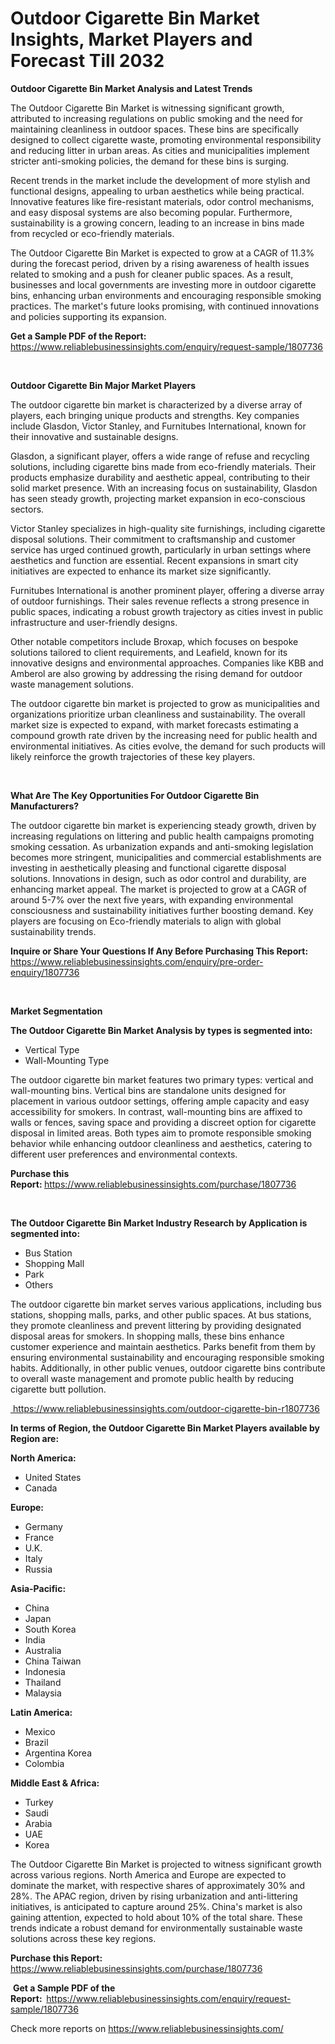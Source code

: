 <p><h1>Outdoor Cigarette Bin Market Insights, Market Players and Forecast Till 2032</h1></p><p><strong>Outdoor Cigarette Bin Market Analysis and Latest Trends</strong></p>
<p><p>The Outdoor Cigarette Bin Market is witnessing significant growth, attributed to increasing regulations on public smoking and the need for maintaining cleanliness in outdoor spaces. These bins are specifically designed to collect cigarette waste, promoting environmental responsibility and reducing litter in urban areas. As cities and municipalities implement stricter anti-smoking policies, the demand for these bins is surging.</p><p>Recent trends in the market include the development of more stylish and functional designs, appealing to urban aesthetics while being practical. Innovative features like fire-resistant materials, odor control mechanisms, and easy disposal systems are also becoming popular. Furthermore, sustainability is a growing concern, leading to an increase in bins made from recycled or eco-friendly materials.</p><p>The Outdoor Cigarette Bin Market is expected to grow at a CAGR of 11.3% during the forecast period, driven by a rising awareness of health issues related to smoking and a push for cleaner public spaces. As a result, businesses and local governments are investing more in outdoor cigarette bins, enhancing urban environments and encouraging responsible smoking practices. The market's future looks promising, with continued innovations and policies supporting its expansion.</p></p>
<p><strong>Get a Sample PDF of the Report:&nbsp;</strong> <a href="https://www.reliablebusinessinsights.com/enquiry/request-sample/1807736?utm_campaign=2319&utm_medium=2&utm_source=Github&utm_content=ia&utm_term=04042025&utm_id=outdoor-cigarette-bin">https://www.reliablebusinessinsights.com/enquiry/request-sample/1807736</a></p>
<p>&nbsp;</p>
<p><strong>Outdoor Cigarette Bin Major Market Players</strong></p>
<p><p>The outdoor cigarette bin market is characterized by a diverse array of players, each bringing unique products and strengths. Key companies include Glasdon, Victor Stanley, and Furnitubes International, known for their innovative and sustainable designs. </p><p>Glasdon, a significant player, offers a wide range of refuse and recycling solutions, including cigarette bins made from eco-friendly materials. Their products emphasize durability and aesthetic appeal, contributing to their solid market presence. With an increasing focus on sustainability, Glasdon has seen steady growth, projecting market expansion in eco-conscious sectors.</p><p>Victor Stanley specializes in high-quality site furnishings, including cigarette disposal solutions. Their commitment to craftsmanship and customer service has urged continued growth, particularly in urban settings where aesthetics and function are essential. Recent expansions in smart city initiatives are expected to enhance its market size significantly.</p><p>Furnitubes International is another prominent player, offering a diverse array of outdoor furnishings. Their sales revenue reflects a strong presence in public spaces, indicating a robust growth trajectory as cities invest in public infrastructure and user-friendly designs.</p><p>Other notable competitors include Broxap, which focuses on bespoke solutions tailored to client requirements, and Leafield, known for its innovative designs and environmental approaches. Companies like KBB and Amberol are also growing by addressing the rising demand for outdoor waste management solutions.</p><p>The outdoor cigarette bin market is projected to grow as municipalities and organizations prioritize urban cleanliness and sustainability. The overall market size is expected to expand, with market forecasts estimating a compound growth rate driven by the increasing need for public health and environmental initiatives. As cities evolve, the demand for such products will likely reinforce the growth trajectories of these key players.</p></p>
<p>&nbsp;</p>
<p><strong>What Are The Key Opportunities For Outdoor Cigarette Bin Manufacturers?</strong></p>
<p><p>The outdoor cigarette bin market is experiencing steady growth, driven by increasing regulations on littering and public health campaigns promoting smoking cessation. As urbanization expands and anti-smoking legislation becomes more stringent, municipalities and commercial establishments are investing in aesthetically pleasing and functional cigarette disposal solutions. Innovations in design, such as odor control and durability, are enhancing market appeal. The market is projected to grow at a CAGR of around 5-7% over the next five years, with expanding environmental consciousness and sustainability initiatives further boosting demand. Key players are focusing on Eco-friendly materials to align with global sustainability trends.</p></p>
<p><strong>Inquire or Share Your Questions If Any Before Purchasing This Report:</strong> <a href="https://www.reliablebusinessinsights.com/enquiry/pre-order-enquiry/1807736?utm_campaign=2319&utm_medium=2&utm_source=Github&utm_content=ia&utm_term=04042025&utm_id=outdoor-cigarette-bin">https://www.reliablebusinessinsights.com/enquiry/pre-order-enquiry/1807736</a></p>
<p>&nbsp;</p>
<p><strong>Market Segmentation</strong></p>
<p><strong>The Outdoor Cigarette Bin Market Analysis by types is segmented into:</strong></p>
<p><ul><li>Vertical Type</li><li>Wall-Mounting Type</li></ul></p>
<p><p>The outdoor cigarette bin market features two primary types: vertical and wall-mounting bins. Vertical bins are standalone units designed for placement in various outdoor settings, offering ample capacity and easy accessibility for smokers. In contrast, wall-mounting bins are affixed to walls or fences, saving space and providing a discreet option for cigarette disposal in limited areas. Both types aim to promote responsible smoking behavior while enhancing outdoor cleanliness and aesthetics, catering to different user preferences and environmental contexts.</p></p>
<p><strong>Purchase this Report:&nbsp;</strong><a href="https://www.reliablebusinessinsights.com/purchase/1807736?utm_campaign=2319&utm_medium=2&utm_source=Github&utm_content=ia&utm_term=04042025&utm_id=outdoor-cigarette-bin">https://www.reliablebusinessinsights.com/purchase/1807736</a></p>
<p>&nbsp;</p>
<p><strong>The Outdoor Cigarette Bin Market Industry Research by Application is segmented into:</strong></p>
<p><ul><li>Bus Station</li><li>Shopping Mall</li><li>Park</li><li>Others</li></ul></p>
<p><p>The outdoor cigarette bin market serves various applications, including bus stations, shopping malls, parks, and other public spaces. At bus stations, they promote cleanliness and prevent littering by providing designated disposal areas for smokers. In shopping malls, these bins enhance customer experience and maintain aesthetics. Parks benefit from them by ensuring environmental sustainability and encouraging responsible smoking habits. Additionally, in other public venues, outdoor cigarette bins contribute to overall waste management and promote public health by reducing cigarette butt pollution.</p></p>
<p><a href="https://www.reliablebusinessinsights.com/outdoor-cigarette-bin-r1807736?utm_campaign=2319&utm_medium=2&utm_source=Github&utm_content=ia&utm_term=04042025&utm_id=outdoor-cigarette-bin">&nbsp;https://www.reliablebusinessinsights.com/outdoor-cigarette-bin-r1807736</a></p>
<p><strong>In terms of Region, the Outdoor Cigarette Bin Market Players available by Region are:</strong></p>
<p>
    <p> <strong> North America: </strong>
        <ul>
            <li>United States</li>
            <li>Canada</li>
        </ul>
        </p> 
    <p> <strong> Europe: </strong>
        <ul>
            <li>Germany</li>
            <li>France</li>
            <li>U.K.</li>
            <li>Italy</li>
            <li>Russia</li>
        </ul>
        </p> 
    <p> <strong> Asia-Pacific: </strong>
        <ul>
            <li>China</li>
            <li>Japan</li>
            <li>South Korea</li>
            <li>India</li>
            <li>Australia</li>
            <li>China Taiwan</li>
            <li>Indonesia</li>
            <li>Thailand</li>
            <li>Malaysia</li>
        </ul>
        </p> 
    <p> <strong> Latin America: </strong>
        <ul>
            <li>Mexico</li>
            <li>Brazil</li>
            <li>Argentina Korea</li>
            <li>Colombia</li>
        </ul>
        </p> 
    <p> <strong> Middle East & Africa: </strong>
        <ul>
            <li>Turkey</li>
            <li>Saudi</li>
            <li>Arabia</li>
            <li>UAE</li>
            <li>Korea</li>
        </ul>
    </p>
    </p>
<p><p>The Outdoor Cigarette Bin Market is projected to witness significant growth across various regions. North America and Europe are expected to dominate the market, with respective shares of approximately 30% and 28%. The APAC region, driven by rising urbanization and anti-littering initiatives, is anticipated to capture around 25%. China's market is also gaining attention, expected to hold about 10% of the total share. These trends indicate a robust demand for environmentally sustainable waste solutions across these key regions.</p></p>
<p><strong>Purchase this Report: </strong><a href="https://www.reliablebusinessinsights.com/purchase/1807736?utm_campaign=2319&utm_medium=2&utm_source=Github&utm_content=ia&utm_term=04042025&utm_id=outdoor-cigarette-bin">https://www.reliablebusinessinsights.com/purchase/1807736</a></p>
<p>&nbsp;<strong>Get a Sample PDF of the Report:&nbsp;&nbsp;</strong><a href="https://www.reliablebusinessinsights.com/enquiry/request-sample/1807736?utm_campaign=2319&utm_medium=2&utm_source=Github&utm_content=ia&utm_term=04042025&utm_id=outdoor-cigarette-bin">https://www.reliablebusinessinsights.com/enquiry/request-sample/1807736</a></p>
<p><strong></strong></p>
<p>Check more reports on <a href="https://www.reliablebusinessinsights.com/?utm_campaign=2319&utm_medium=2&utm_source=Github&utm_content=ia&utm_term=04042025&utm_id=outdoor-cigarette-bin">https://www.reliablebusinessinsights.com/</a></p>